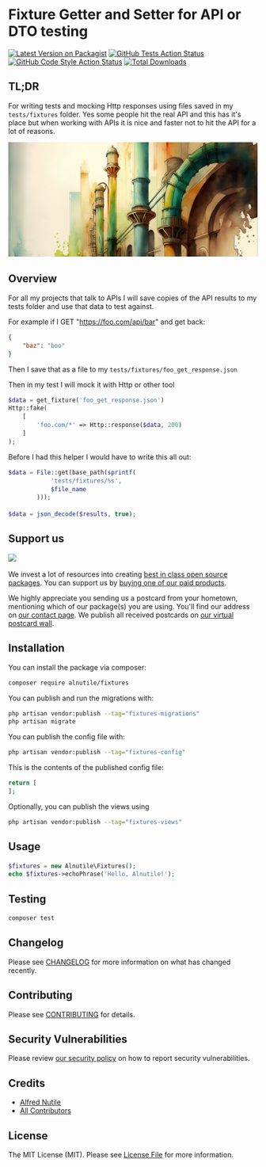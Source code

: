# Fixture Getter and Setter for API or DTO testing

[![Latest Version on Packagist](https://img.shields.io/packagist/v/alnutile/fixtures.svg?style=flat-square)](https://packagist.org/packages/alnutile/fixtures)
[![GitHub Tests Action Status](https://img.shields.io/github/actions/workflow/status/alnutile/fixtures/run-tests.yml?branch=main&label=tests&style=flat-square)](https://github.com/alnutile/fixtures/actions?query=workflow%3Arun-tests+branch%3Amain)
[![GitHub Code Style Action Status](https://img.shields.io/github/actions/workflow/status/alnutile/fixtures/fix-php-code-style-issues.yml?branch=main&label=code%20style&style=flat-square)](https://github.com/alnutile/fixtures/actions?query=workflow%3A"Fix+PHP+code+style+issues"+branch%3Amain)
[![Total Downloads](https://img.shields.io/packagist/dt/alnutile/fixtures.svg?style=flat-square)](https://packagist.org/packages/alnutile/fixtures)

## TL;DR
For writing tests and mocking Http responses using files saved in my `tests/fixtures` folder. Yes some people hit the real 
API and this has it's place but when working with APIs it is nice and faster not to hit the API for a lot of reasons.

![](logo.png)


## Overview

For all my projects that talk to APIs I will save copies of the API results to my tests folder and use that data to test against.

For example if I GET "https://foo.com/api/bar" and get back:

```json
{
    "baz": "boo"
}
```

Then I save that as a file to my `tests/fixtures/foo_get_response.json`

Then in my test I will mock it with Http or other tool

```php 
$data = get_fixture('foo_get_response.json')
Http::fake(
    [
        'foo.com/*' => Http::response($data, 200)
    ]
);
```

Before I had this helper I would have to write this all out:

```php 
$data = File::get(base_path(sprintf(
            'tests/fixtures/%s',
            $file_name
        )));

$data = json_decode($results, true);
```



## Support us

[<img src="https://github-ads.s3.eu-central-1.amazonaws.com/fixtures.jpg?t=1" width="419px" />](https://spatie.be/github-ad-click/fixtures)

We invest a lot of resources into creating [best in class open source packages](https://spatie.be/open-source). You can support us by [buying one of our paid products](https://spatie.be/open-source/support-us).

We highly appreciate you sending us a postcard from your hometown, mentioning which of our package(s) you are using. You'll find our address on [our contact page](https://spatie.be/about-us). We publish all received postcards on [our virtual postcard wall](https://spatie.be/open-source/postcards).

## Installation

You can install the package via composer:

```bash
composer require alnutile/fixtures
```

You can publish and run the migrations with:

```bash
php artisan vendor:publish --tag="fixtures-migrations"
php artisan migrate
```

You can publish the config file with:

```bash
php artisan vendor:publish --tag="fixtures-config"
```

This is the contents of the published config file:

```php
return [
];
```

Optionally, you can publish the views using

```bash
php artisan vendor:publish --tag="fixtures-views"
```

## Usage

```php
$fixtures = new Alnutile\Fixtures();
echo $fixtures->echoPhrase('Hello, Alnutile!');
```

## Testing

```bash
composer test
```

## Changelog

Please see [CHANGELOG](CHANGELOG.md) for more information on what has changed recently.

## Contributing

Please see [CONTRIBUTING](CONTRIBUTING.md) for details.

## Security Vulnerabilities

Please review [our security policy](../../security/policy) on how to report security vulnerabilities.

## Credits

- [Alfred Nutile](https://github.com/alnutile)
- [All Contributors](../../contributors)

## License

The MIT License (MIT). Please see [License File](LICENSE.md) for more information.
